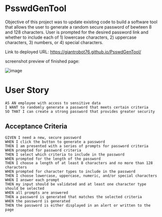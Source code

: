 # PsswdGenTool

Objective of this project was to update existing code to build a software tool that allows the user to generate a random secure password of bewteen 8 and 128 characters. User is prompted for the desired password link and whether to include each of 1) lowercase characters, 2) uppercase characters, 3) numbers, or 4) special characters.

Link to deployed URL: https://giantrobot76.github.io/PsswdGenTool/

screenshot preview of finished page:

![image](https://user-images.githubusercontent.com/34629779/115638860-6cf7ab80-a2d0-11eb-945b-29043ffd790d.png)

# User Story

```
AS AN employee with access to sensitive data
I WANT to randomly generate a password that meets certain criteria
SO THAT I can create a strong password that provides greater security
```

## Acceptance Criteria

```
GIVEN I need a new, secure password
WHEN I click the button to generate a password
THEN I am presented with a series of prompts for password criteria
WHEN prompted for password criteria
THEN I select which criteria to include in the password
WHEN prompted for the length of the password
THEN I choose a length of at least 8 characters and no more than 128 characters
WHEN prompted for character types to include in the password
THEN I choose lowercase, uppercase, numeric, and/or special characters
WHEN I answer each prompt
THEN my input should be validated and at least one character type should be selected
WHEN all prompts are answered
THEN a password is generated that matches the selected criteria
WHEN the password is generated
THEN the password is either displayed in an alert or written to the page
